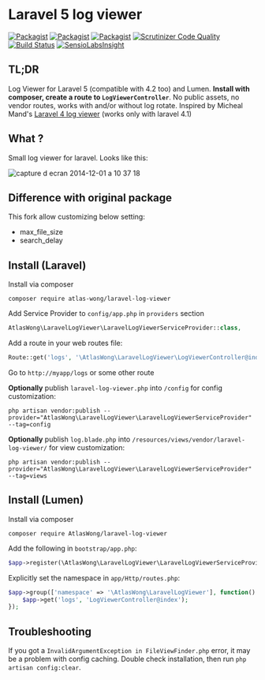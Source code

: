 Laravel 5 log viewer
======================

[![Packagist](https://img.shields.io/packagist/v/AtlasWong/laravel-log-viewer.svg)]()
[![Packagist](https://img.shields.io/packagist/l/AtlasWong/laravel-log-viewer.svg)](https://packagist.org/packages/AtlasWong/laravel-log-viewer) [![Packagist](https://img.shields.io/packagist/dm/AtlasWong/laravel-log-viewer.svg)]() [![Scrutinizer Code Quality](https://scrutinizer-ci.com/g/AtlasWong/laravel-log-viewer/badges/quality-score.png?b=master)](https://scrutinizer-ci.com/g/AtlasWong/laravel-log-viewer/?branch=master) [![Build Status](https://scrutinizer-ci.com/g/AtlasWong/laravel-log-viewer/badges/build.png?b=master)](https://scrutinizer-ci.com/g/AtlasWong/laravel-log-viewer/build-status/master)
[![SensioLabsInsight](https://insight.sensiolabs.com/projects/2974f007-ff84-41a7-8954-7cda41ca5f84/mini.png)](https://insight.sensiolabs.com/projects/2974f007-ff84-41a7-8954-7cda41ca5f84)

TL;DR
-----
Log Viewer for Laravel 5 (compatible with 4.2 too) and Lumen. **Install with composer, create a route to `LogViewerController`**. No public assets, no vendor routes, works with and/or without log rotate. Inspired by Micheal Mand's [Laravel 4 log viewer](https://github.com/mikemand/logviewer) (works only with laravel 4.1)

What ?
------
Small log viewer for laravel. Looks like this:

![capture d ecran 2014-12-01 a 10 37 18](https://cloud.githubusercontent.com/assets/1575946/5243642/8a00b83a-7946-11e4-8bad-5c705f328bcc.png)

Difference with original package
---------------------------------
This fork allow customizing below setting:
- max_file_size
- search_delay

Install (Laravel)
-----------------
Install via composer
```
composer require atlas-wong/laravel-log-viewer
```

Add Service Provider to `config/app.php` in `providers` section
```php
AtlasWong\LaravelLogViewer\LaravelLogViewerServiceProvider::class,
```

Add a route in your web routes file:
```php 
Route::get('logs', '\AtlasWong\LaravelLogViewer\LogViewerController@index');
```

Go to `http://myapp/logs` or some other route

**Optionally** publish `laravel-log-viewer.php` into `/config` for config customization:

```
php artisan vendor:publish --provider="AtlasWong\LaravelLogViewer\LaravelLogViewerServiceProvider" --tag=config
``` 

**Optionally** publish `log.blade.php` into `/resources/views/vendor/laravel-log-viewer/` for view customization:

```
php artisan vendor:publish --provider="AtlasWong\LaravelLogViewer\LaravelLogViewerServiceProvider" --tag=views
``` 

Install (Lumen)
---------------

Install via composer
```
composer require AtlasWong/laravel-log-viewer
```

Add the following in `bootstrap/app.php`:
```php
$app->register(\AtlasWong\LaravelLogViewer\LaravelLogViewerServiceProvider::class);
```

Explicitly set the namespace in `app/Http/routes.php`:
```php
$app->group(['namespace' => '\AtlasWong\LaravelLogViewer'], function() use ($app) {
    $app->get('logs', 'LogViewerController@index');
});
```

Troubleshooting
---------------

If you got a `InvalidArgumentException in FileViewFinder.php` error, it may be a problem with config caching. Double check installation, then run `php artisan config:clear`.

